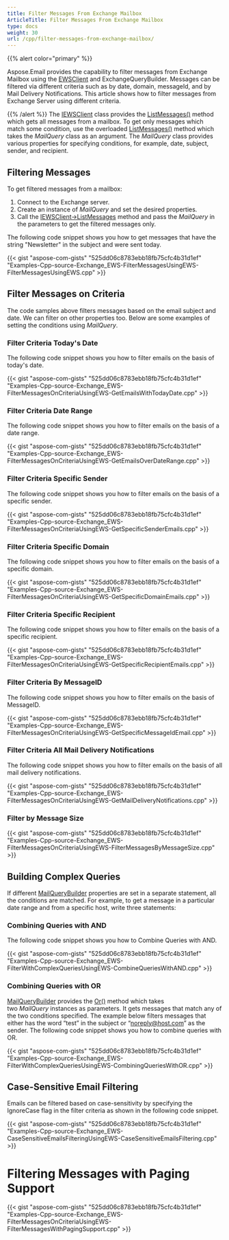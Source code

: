 ```yaml
---
title: Filter Messages From Exchange Mailbox
ArticleTitle: Filter Messages From Exchange Mailbox
type: docs
weight: 30
url: /cpp/filter-messages-from-exchange-mailbox/
---
```


{{% alert color="primary" %}} 

Aspose.Email provides the capability to filter messages from Exchange Mailbox using the [EWSClient](https://apireference.aspose.com/cpp/email/class/aspose.email.clients.exchange.web_service.e_w_s_client/) and ExchangeQueryBuilder. Messages can be filtered via different criteria such as by date, domain, messageId, and by Mail Delivery Notifications. This article shows how to filter messages from Exchange Server using different criteria.

{{% /alert %}} 
The [IEWSClient](https://apireference.aspose.com/cpp/email/class/aspose.email.clients.exchange.web_service.i_e_w_s_client/) class provides the [ListMessages()](https://apireference.aspose.com/cpp/email/class/aspose.email.clients.exchange.web_service.i_e_w_s_client/#aad8420247acd17cb1d73303ed1982d1e) method which gets all messages from a mailbox. To get only messages which match some condition, use the overloaded [ListMessages()](https://apireference.aspose.com/cpp/email/class/aspose.email.clients.exchange.web_service.i_e_w_s_client/#ac7bbdcc7ccacd4e8288ae6c7d929ea52) method which takes the *MailQuery* class as an argument. The *MailQuery* class provides various properties for specifying conditions, for example, date, subject, sender, and recipient.
##  **Filtering Messages**
To get filtered messages from a mailbox:

1. Connect to the Exchange server.
1. Create an instance of *MailQuery* and set the desired properties.
1. Call the [IEWSClient->ListMessages](https://apireference.aspose.com/cpp/email/class/aspose.email.clients.exchange.web_service.i_e_w_s_client/#ac7bbdcc7ccacd4e8288ae6c7d929ea52) method and pass the *MailQuery* in the parameters to get the filtered messages only.

The following code snippet shows you how to get messages that have the string "Newsletter" in the subject and were sent today.

{{< gist "aspose-com-gists" "525dd06c8783ebb18fb75cfc4b31d1ef" "Examples-Cpp-source-Exchange_EWS-FilterMessagesUsingEWS-FilterMessagesUsingEWS.cpp" >}}
##  **Filter Messages on Criteria**
The code samples above filters messages based on the email subject and date. We can filter on other properties too. Below are some examples of setting the conditions using *MailQuery*.
###  **Filter Criteria Today's Date**
The following code snippet shows you how to filter emails on the basis of today's date.



{{< gist "aspose-com-gists" "525dd06c8783ebb18fb75cfc4b31d1ef" "Examples-Cpp-source-Exchange_EWS-FilterMessagesOnCriteriaUsingEWS-GetEmailsWithTodayDate.cpp" >}}
###  **Filter Criteria Date Range**
The following code snippet shows you how to filter emails on the basis of a date range.



{{< gist "aspose-com-gists" "525dd06c8783ebb18fb75cfc4b31d1ef" "Examples-Cpp-source-Exchange_EWS-FilterMessagesOnCriteriaUsingEWS-GetEmailsOverDateRange.cpp" >}}
###  **Filter Criteria Specific Sender**
The following code snippet shows you how to filter emails on the basis of a specific sender.



{{< gist "aspose-com-gists" "525dd06c8783ebb18fb75cfc4b31d1ef" "Examples-Cpp-source-Exchange_EWS-FilterMessagesOnCriteriaUsingEWS-GetSpecificSenderEmails.cpp" >}}
###  **Filter Criteria Specific Domain**
The following code snippet shows you how to filter emails on the basis of a specific domain.



{{< gist "aspose-com-gists" "525dd06c8783ebb18fb75cfc4b31d1ef" "Examples-Cpp-source-Exchange_EWS-FilterMessagesOnCriteriaUsingEWS-GetSpecificDomainEmails.cpp" >}}
###  **Filter Criteria Specific Recipient**
The following code snippet shows you how to filter emails on the basis of a specific recipient.



{{< gist "aspose-com-gists" "525dd06c8783ebb18fb75cfc4b31d1ef" "Examples-Cpp-source-Exchange_EWS-FilterMessagesOnCriteriaUsingEWS-GetSpecificRecipientEmails.cpp" >}}
###  **Filter Criteria By MessageID**
The following code snippet shows you how to filter emails on the basis of MessageID.



{{< gist "aspose-com-gists" "525dd06c8783ebb18fb75cfc4b31d1ef" "Examples-Cpp-source-Exchange_EWS-FilterMessagesOnCriteriaUsingEWS-GetSpecificMessageIdEmail.cpp" >}}
###  **Filter Criteria All Mail Delivery Notifications**
The following code snippet shows you how to filter emails on the basis of all mail delivery notifications.



{{< gist "aspose-com-gists" "525dd06c8783ebb18fb75cfc4b31d1ef" "Examples-Cpp-source-Exchange_EWS-FilterMessagesOnCriteriaUsingEWS-GetMailDeliveryNotifications.cpp" >}}
###  **Filter by Message Size**
{{< gist "aspose-com-gists" "525dd06c8783ebb18fb75cfc4b31d1ef" "Examples-Cpp-source-Exchange_EWS-FilterMessagesOnCriteriaUsingEWS-FilterMessagesByMessageSize.cpp" >}}
##  **Building Complex Queries**
If different [MailQueryBuilder](https://apireference.aspose.com/cpp/email/class/aspose.email.tools.search.mail_query_builder/) properties are set in a separate statement, all the conditions are matched. For example, to get a message in a particular date range and from a specific host, write three statements:
###  **Combining Queries with AND**
The following code snippet shows you how to Combine Queries with AND.



{{< gist "aspose-com-gists" "525dd06c8783ebb18fb75cfc4b31d1ef" "Examples-Cpp-source-Exchange_EWS-FilterWithComplexQueriesUsingEWS-CombineQueriesWithAND.cpp" >}}
###  **Combining Queries with OR**
[MailQueryBuilder](https://apireference.aspose.com/cpp/email/class/aspose.email.tools.search.mail_query_builder/) provides the [Or()](https://apireference.aspose.com/cpp/email/class/aspose.email.tools.search.mail_query_builder/#afc735b8cd80758418502678ac69eecd4) method which takes two *MailQuery* instances as parameters. It gets messages that match any of the two conditions specified. The example below filters messages that either has the word “test” in the subject or “noreply@host.com” as the sender. The following code snippet shows you how to combine queries with OR.



{{< gist "aspose-com-gists" "525dd06c8783ebb18fb75cfc4b31d1ef" "Examples-Cpp-source-Exchange_EWS-FilterWithComplexQueriesUsingEWS-CombiningQueriesWithOR.cpp" >}}
##  **Case-Sensitive Email Filtering**
Emails can be filtered based on case-sensitivity by specifying the IgnoreCase flag in the filter criteria as shown in the following code snippet.



{{< gist "aspose-com-gists" "525dd06c8783ebb18fb75cfc4b31d1ef" "Examples-Cpp-source-Exchange_EWS-CaseSensitiveEmailsFilteringUsingEWS-CaseSensitiveEmailsFiltering.cpp" >}}
#  **Filtering Messages with Paging Support**
{{< gist "aspose-com-gists" "525dd06c8783ebb18fb75cfc4b31d1ef" "Examples-Cpp-source-Exchange_EWS-FilterMessagesOnCriteriaUsingEWS-FilterMessagesWithPagingSupport.cpp" >}}
